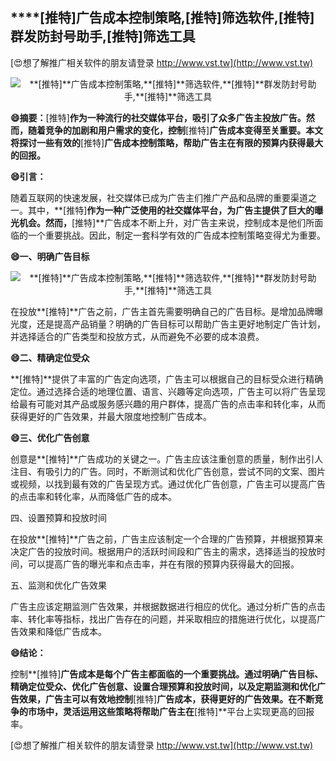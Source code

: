 ## ****[推特]**广告成本控制策略,**[推特]**筛选软件,**[推特]**群发防封号助手,**[推特]**筛选工具**

[😍想了解推广相关软件的朋友请登录 http://www.vst.tw](http://www.vst.tw)

 <center><img src="https://vst.tw/MP4/tuiguang/png/1.png" alt="**[推特]**广告成本控制策略,**[推特]**筛选软件,**[推特]**群发防封号助手,**[推特]**筛选工具"></center>

**😄摘要：**[推特]**作为一种流行的社交媒体平台，吸引了众多广告主投放广告。然而，随着竞争的加剧和用户需求的变化，控制**[推特]**广告成本变得至关重要。本文将探讨一些有效的**[推特]**广告成本控制策略，帮助广告主在有限的预算内获得最大的回报。**

**😄引言：**

随着互联网的快速发展，社交媒体已成为广告主们推广产品和品牌的重要渠道之一。其中，**[推特]**作为一种广泛使用的社交媒体平台，为广告主提供了巨大的曝光机会。然而，**[推特]**广告成本不断上升，对广告主来说，控制成本是他们所面临的一个重要挑战。因此，制定一套科学有效的广告成本控制策略变得尤为重要。

**😄一、明确广告目标**

 <center><img src="https://vst.tw/MP4/tuiguang/png/6.png" alt="**[推特]**广告成本控制策略,**[推特]**筛选软件,**[推特]**群发防封号助手,**[推特]**筛选工具"></center>

在投放**[推特]**广告之前，广告主首先需要明确自己的广告目标。是增加品牌曝光度，还是提高产品销量？明确的广告目标可以帮助广告主更好地制定广告计划，并选择适合的广告类型和投放方式，从而避免不必要的成本浪费。

**😄二、精确定位受众**

**[推特]**提供了丰富的广告定向选项，广告主可以根据自己的目标受众进行精确定位。通过选择合适的地理位置、语言、兴趣等定向选项，广告主可以将广告呈现给最有可能对其产品或服务感兴趣的用户群体，提高广告的点击率和转化率，从而获得更好的广告效果，并最大限度地控制广告成本。

**😄三、优化广告创意**

创意是**[推特]**广告成功的关键之一。广告主应该注重创意的质量，制作出引人注目、有吸引力的广告。同时，不断测试和优化广告创意，尝试不同的文案、图片或视频，以找到最有效的广告呈现方式。通过优化广告创意，广告主可以提高广告的点击率和转化率，从而降低广告的成本。

四、设置预算和投放时间

在投放**[推特]**广告之前，广告主应该制定一个合理的广告预算，并根据预算来决定广告的投放时间。根据用户的活跃时间段和广告主的需求，选择适当的投放时间，可以提高广告的曝光率和点击率，并在有限的预算内获得最大的回报。

五、监测和优化广告效果

广告主应该定期监测广告效果，并根据数据进行相应的优化。通过分析广告的点击率、转化率等指标，找出广告存在的问题，并采取相应的措施进行优化，以提高广告效果和降低广告成本。

**😄结论：**

控制**[推特]**广告成本是每个广告主都面临的一个重要挑战。通过明确广告目标、精确定位受众、优化广告创意、设置合理预算和投放时间，以及定期监测和优化广告效果，广告主可以有效地控制**[推特]**广告成本，获得更好的广告效果。在不断竞争的市场中，灵活运用这些策略将帮助广告主在**[推特]**平台上实现更高的回报率。

[😍想了解推广相关软件的朋友请登录 http://www.vst.tw](http://www.vst.tw)



